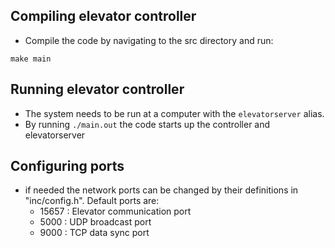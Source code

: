 ## Compiling elevator controller
- Compile the code by navigating to the src directory and run:
```
make main
``` 
## Running elevator controller
- The system needs to be run at a computer with the `elevatorserver` alias.
- By running `./main.out` the code starts up the controller and elevatorserver 

## Configuring ports
- if needed the network ports can be changed by their definitions in "inc/config.h". Default ports are:
    - 15657 : Elevator communication port
    - 5000 : UDP broadcast port
    - 9000 : TCP data sync port